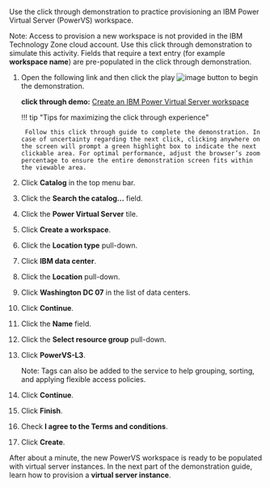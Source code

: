 Use the click through demonstration to practice provisioning an IBM Power Virtual Server (PowerVS) workspace.

Note: Access to provision a new workspace is not provided in the IBM Technology Zone cloud account. Use this click through demonstration to simulate this activity. Fields that require a text entry (for example **workspace name**) are pre-populated in the click through demonstration.

1. Open the following link and then click the play ![image](https://github.com/user-attachments/assets/67789db8-fd6d-4d68-a26b-3a1d6c0b7e97) button to begin the demonstration.<br>

    **click through demo:** <a href="https://dpkshetty.github.io/TEST-SalesEnablement-PowerVS-L3/blob/main/docs/includes/Provisioning-a-Workspace/index.html" target ="_blank">Create an IBM Power Virtual Server workspace</a><br>
    
    !!! tip "Tips for maximizing the click through experience"

        Follow this click through guide to complete the demonstration. In case of uncertainty regarding the next click, clicking anywhere on the screen will prompt a green highlight box to indicate the next clickable area. For optimal performance, adjust the browser’s zoom percentage to ensure the entire demonstration screen fits within the viewable area.

3. Click **Catalog** in the top menu bar.
4. Click the **Search the catalog...** field.
5. Click the **Power Virtual Server** tile.
6. Click **Create a workspace**.
7. Click the **Location type** pull-down.
8. Click **IBM data center**.
9. Click the **Location** pull-down.
10. Click **Washington DC 07** in the list of data centers.
11. Click **Continue**.
12. Click the **Name** field.
13. Click the **Select resource group** pull-down.
14. Click **PowerVS-L3**.
    
    Note: Tags can also be added to the service to help grouping, sorting, and applying flexible access policies.
    
15. Click **Continue**.
16. Click **Finish**.
17. Check **I agree to the Terms and conditions**.
18. Click **Create**.

After about a minute, the new PowerVS workspace is ready to be populated with virtual server instances. In the next part of the demonstration guide, learn how to provision a **virtual server instance**.
